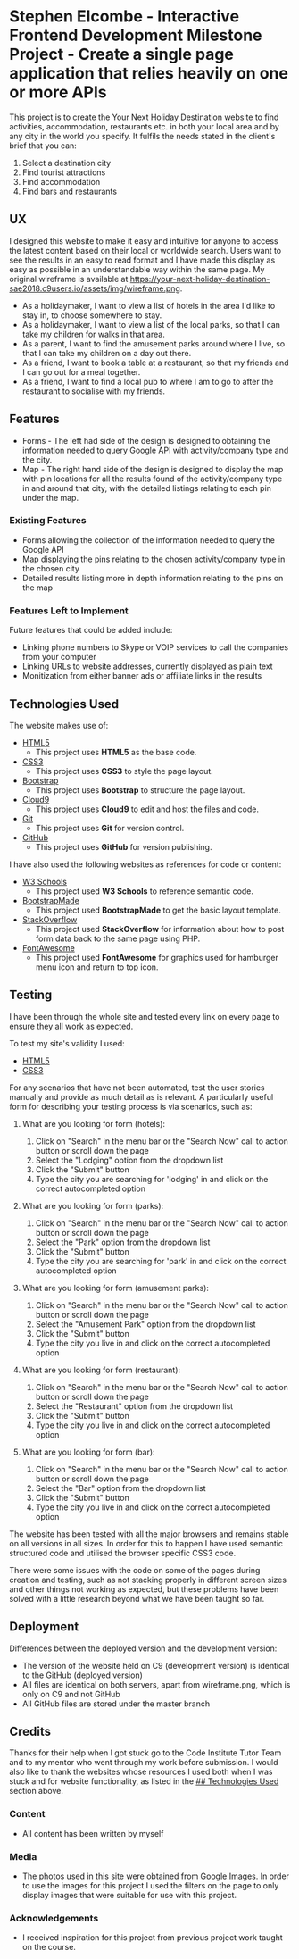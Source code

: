 # Stephen Elcombe - Interactive Frontend Development Milestone Project - Create a single page application that relies heavily on one or more APIs

This project is to create the Your Next Holiday Destination website to find activities, accommodation, restaurants etc. in both your local area and by any city in the world you specify. It fulfils the needs stated in the client's brief that you can:
1) Select a destination city
2) Find tourist attractions
3) Find accommodation
4) Find bars and restaurants

 
## UX
 
I designed this website to make it easy and intuitive for anyone to access the latest content based on their local or worldwide search. Users want to see the results in an easy to read format and I have made this display as easy as possible in an understandable way within the same page. My original wireframe is available at https://your-next-holiday-destination-sae2018.c9users.io/assets/img/wireframe.png.

- As a holidaymaker, I want to view a list of hotels in the area I'd like to stay in, to choose somewhere to stay.
- As a holidaymaker, I want to view a list of the local parks, so that I can take my children for walks in that area.
- As a parent, I want to find the amusement parks around where I live, so that I can take my children on a day out there.
- As a friend, I want to book a table at a restaurant, so that my friends and I can go out for a meal together.
- As a friend, I want to find a local pub to where I am to go to after the restaurant to socialise with my friends.


## Features

- Forms - The left had side of the design is designed to obtaining the information needed to query Google API with activity/company type and the city.
- Map - The right hand side of the design is designed to display the map with pin locations for all the results found of the activity/company type in and around that city, with the detailed listings relating to each pin under the map.

 
### Existing Features
- Forms allowing the collection of the information needed to query the Google API
- Map displaying the pins relating to the chosen activity/company type in the chosen city
- Detailed results listing more in depth information relating to the pins on the map


### Features Left to Implement
Future features that could be added include:
- Linking phone numbers to Skype or VOIP services to call the companies from your computer
- Linking URLs to website addresses, currently displayed as plain text
- Monitization from either banner ads or affiliate links in the results


## Technologies Used

The website makes use of:
- [HTML5](https://www.w3.org)
    - This project uses **HTML5** as the base code.
- [CSS3](https://www.w3.org)
    - This project uses **CSS3** to style the page layout.
- [Bootstrap](https://getbootstrap.com)
    - This project uses **Bootstrap** to structure the page layout.
- [Cloud9](https://ide.c9.io)
    - This project uses **Cloud9** to edit and host the files and code.
- [Git](https://git-scm.com/)
    - This project uses **Git** for version control.
- [GitHub](https://github.com)
    - This project uses **GitHub** for version publishing.

I have also used the following websites as references for code or content:
- [W3 Schools](www.w3schools.com)
    - This project used **W3 Schools** to reference semantic code.
- [BootstrapMade](www.bootstrapmade.com)
    - This project used **BootstrapMade** to get the basic layout template.
- [StackOverflow](www.stackoverflow.com)
    - This project used **StackOverflow** for information about how to post form data back to the same page using PHP.
- [FontAwesome](www.fontawesome.com)
    - This project used **FontAwesome** for graphics used for hamburger menu icon and return to top icon.


## Testing

I have been through the whole site and tested every link on every page to ensure they all work as expected.

To test my site's validity I used:
- [HTML5](https://validator.w3.org/nu/)
- [CSS3](https://jigsaw.w3.org/css-validator/)

For any scenarios that have not been automated, test the user stories manually and provide as much detail as is relevant. A particularly useful form for describing your testing process is via scenarios, such as:

1. What are you looking for form (hotels):
    1. Click on "Search" in the menu bar or the "Search Now" call to action button or scroll down the page
    2. Select the "Lodging" option from the dropdown list
    3. Click the "Submit" button
    4. Type the city you are searching for 'lodging' in and click on the correct autocompleted option

2. What are you looking for form (parks):
    1. Click on "Search" in the menu bar or the "Search Now" call to action button or scroll down the page
    2. Select the "Park" option from the dropdown list
    3. Click the "Submit" button
    4. Type the city you are searching for 'park' in and click on the correct autocompleted option

3. What are you looking for form (amusement parks):
    1. Click on "Search" in the menu bar or the "Search Now" call to action button or scroll down the page
    2. Select the "Amusement Park" option from the dropdown list
    3. Click the "Submit" button
    4. Type the city you live in and click on the correct autocompleted option

4. What are you looking for form (restaurant):
    1. Click on "Search" in the menu bar or the "Search Now" call to action button or scroll down the page
    2. Select the "Restaurant" option from the dropdown list
    3. Click the "Submit" button
    4. Type the city you live in and click on the correct autocompleted option

5. What are you looking for form (bar):
    1. Click on "Search" in the menu bar or the "Search Now" call to action button or scroll down the page
    2. Select the "Bar" option from the dropdown list
    3. Click the "Submit" button
    4. Type the city you live in and click on the correct autocompleted option

The website has been tested with all the major browsers and remains stable on all versions in all sizes. In order for this to happen I have used semantic structured code and utilised the browser specific CSS3 code.

There were some issues with the code on some of the pages during creation and testing, such as not stacking properly in different screen sizes and other things not working as expected, but these problems have been solved with a little research beyond what we have been taught so far.


## Deployment

Differences between the deployed version and the development version:
- The version of the website held on C9 (development version) is identical to the GitHub (deployed version)
- All files are identical on both servers, apart from wireframe.png, which is only on C9 and not GitHub
- All GitHub files are stored under the master branch


## Credits
Thanks for their help when I got stuck go to the Code Institute Tutor Team and to my mentor who went through my work before submission. I would also like to thank the websites whose resources I used both when I was stuck and for website functionality, as listed in the [## Technologies Used](#technologies-used) section above.


### Content
- All content has been written by myself


### Media
- The photos used in this site were obtained from [Google Images](images.google.com). In order to use the images for this project I used the filters on the page to only display images that were suitable for use with this project.


### Acknowledgements

- I received inspiration for this project from previous project work taught on the course.
